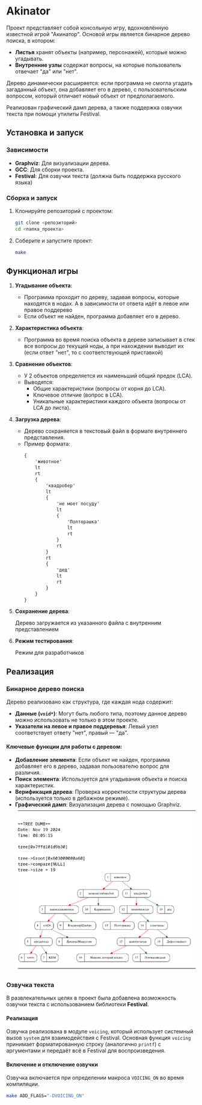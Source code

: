 # Аkinator

Проект представляет собой консольную игру, вдохновлённую известной игрой "Акинатор". Основой игры является бинарное дерево поиска, в котором:
- **Листья** хранят объекты (например, персонажей), которые можно угадывать.
- **Внутренние узлы** содержат вопросы, на которые пользователь отвечает "да" или "нет".

Дерево динамически расширяется: если программа не смогла угадать загаданный объект, она добавляет его в дерево, с пользовательским вопросом, который отличает новый объект от предполагаемого.

Реализован графический дамп дерева, а также поддержка озвучки текста при помощи утилиты Festival.

## Установка и запуск

### Зависимости
- **Graphviz**: Для визуализации дерева.
- **GCC**: Для сборки проекта.
- **Festival**: Для озвучки текста (должна быть поддержка русского языка)

### Сборка и запуск
1. Клонируйте репозиторий с проектом:
    ```bash
    git clone <репозиторий>
    cd <папка_проекта>
    ```
2. Соберите и запустите проект:
   ```bash
   make
   ```

## **Функционал игры**

1. **Угадывание объекта**:
   - Программа проходит по дереву, задавая вопросы, которые находятся в нодах. А в зависимости от ответа идёт в левое или правое поддерево
   - Если объект не найден, программа добавляет его в дерево.

2. **Характеристика объекта**:
   - Программа во время поиска объекта в дереве записывает в стек все вопросы до текущей ноды, а при нахождении выводит их (если ответ "нет", то с соответствующей приставкой)

3. **Сравнение объектов**:
    - У 2 объектов определяется их наименьший общий предок (LCA).
    - Выводятся:
        - Общие характеристики (вопросы от корня до LCA).
        - Ключевое отличие (вопрос в LCA).
        - Уникальные характеристики каждого объекта (вопросы от LCA до листа).

4. **Загрузка дерева**:
   - Дерево сохраняется в текстовый файл в формате внутреннего представления.
   - Пример формата:
     ```plaintext
     {
         'животное'
         lt
         rt
         {
             'квадробер'
             lt
             {
                 'не моет посуду'
                 lt
                 {
                     'Полторашка'
                     lt
                     rt
                 }
                 rt
             }
             rt
             {
                 'дед'
                 lt
                 rt
             }
         }
     }
     ```
4. **Сохранение дерева**:

    Дерево загружается из указанного файла с внутренним представлением

5. **Режим тестирования**:
   
   Режим для разработчиков

## Реализация

### **Бинарное дерево поиска**
Дерево реализовано как структура, где каждая нода содержит:
- **Данные (`void*`)**: Могут быть любого типа, поэтому данное дерево можно использовать не только в этом проекте.
- **Указатели на левое и правое поддеревья**: Левый узел соответствует ответу "нет", правый — "да".

#### Ключевые функции для работы с деревом:
- **Добавление элемента**: Если объект не найден, программа добавляет его в дерево, задавая пользователю вопрос для различия.
- **Поиск элемента**: Используется для угадывания объекта и поиска характеристик.
- **Верификация дерева**: Проверка корректности структуры дерева (используется только в дебажном режиме).
- **Графический дамп**: Визуализация дерева с помощью Graphviz.
![Пример графического лога](readme_assets/image.png)

### **Озвучка текста**

В развлекательных целях в проект была добавлена возможность озвучки текста с использованием библиотеки **Festival**.

#### Реализация
Озвучка реализована в модуле `voicing`, который использует системный вызов `system` для взаимодействия с Festival. Основная функция `voicing` принимает форматированную строку (аналогично `printf`) с аргументами и передаёт всё в Festival для воспроизведения.

#### Включение и отключение озвучки
Озвучка включается при определении макроса `VOICING_ON` во время компиляции.
```bash
make ADD_FLAGS="-DVOICING_ON"
```

